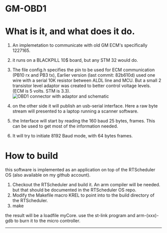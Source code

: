 # GM-OBD1

What is it, and what does it do.
================================
1. An implemetation to communicate with old GM ECM's specifically 1227165.
2. it runs on a BLACKPILL 10$ board, but any STM 32 would do.
3. The file config.h specifies the pin to be used for ECM communication (PB10 rx and PB3 tx),
Earlier version (last commit: 82b610d) used one wire with a serial 10K resistor between ALDL line and MCU. But a small
2 transistor level adaptor was created to better control voltage levels. (ECM is 5 volts. STM is 3.3).
![OBD1 connector with adaptor and schematic](./pics/20220803_140636.jpg?raw=true "OBD1 connector with adaptor")

4. on the other side it will publish an usb-serial interface. Here a raw byte stream will presented to a laptop running a scanner software.
5. the Interface will start by reading the 160 baud 25 bytes, frames.
This can be used to get most of the information needed.
6. It  will try to initiate 8192 Baud mode, with 64 bytes frames.


How to build
============

this software is implemented as an application on top of the RTScheduler OS (also available on my github account).

1. Checkout the RTScheduler and build it. An arm compiler will be needed. but that should be documented in the RTScheduler OS repo.
2. Modify the Makefile macro KREL to point into to the build directory of the
RTScheduler.
3. make

the result will be a loadfile myCore. use the st-link program and arm-(xxx)-gdb to burn it to the micro controller.

-------------------------------------------------------

